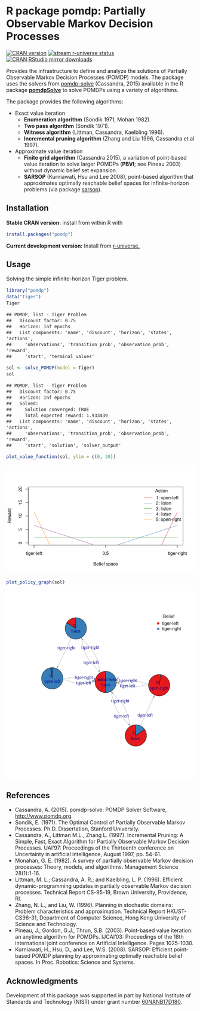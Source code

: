 R package pomdp: Partially Observable Markov Decision Processes
================

[![CRAN
version](http://www.r-pkg.org/badges/version/pomdp)](https://CRAN.R-project.org/package=pomdp)
[![stream r-universe
status](https://mhahsler.r-universe.dev/badges/pomdp)](https://mhahsler.r-universe.dev/ui#package:pomdp)
[![CRAN RStudio mirror
downloads](http://cranlogs.r-pkg.org/badges/grand-total/pomdp)](https://CRAN.R-project.org/package=pomdp)

Provides the infrastructure to define and analyze the solutions of
Partially Observable Markov Decision Processes (POMDP) models. The
package uses the solvers from [pomdp-solve](http://www.pomdp.org/code/)
(Cassandra, 2015) available in the R package
[**pomdpSolve**](https://github.com/mhahsler/pomdpSolve) to solve POMDPs
using a variety of algorithms.

The package provides the following algorithms:

-   Exact value iteration
    -   **Enumeration algorithm** (Sondik 1971, Mohan 1982).
    -   **Two pass algorithm** (Sondik 1971).
    -   **Witness algorithm** (Littman, Cassandra, Kaelbling 1996).
    -   **Incremental pruning algorithm** (Zhang and Liu 1996, Cassandra
        et al 1997).
-   Approximate value iteration
    -   **Finite grid algorithm** (Cassandra 2015), a variation of
        point-based value iteration to solve larger POMDPs (**PBVI**;
        see Pineau 2003) without dynamic belief set expansion.
    -   **SARSOP** (Kurniawati, Hsu and Lee 2008), point-based algorithm
        that approximates optimally reachable belief spaces for
        infinite-horizon problems (via package
        [sarsop](https://github.com/boettiger-lab/sarsop)).

## Installation

**Stable CRAN version:** install from within R with

``` r
install.packages("pomdp")
```

**Current development version:** Install from
[r-universe.](https://mhahsler.r-universe.dev/ui#package:pomdp)

## Usage

Solving the simple infinite-horizon Tiger problem.

``` r
library("pomdp")
data("Tiger")
Tiger
```

    ## POMDP, list - Tiger Problem
    ##   Discount factor: 0.75
    ##   Horizon: Inf epochs
    ##   List components: 'name', 'discount', 'horizon', 'states', 'actions',
    ##     'observations', 'transition_prob', 'observation_prob', 'reward',
    ##     'start', 'terminal_values'

``` r
sol <- solve_POMDP(model = Tiger)
sol
```

    ## POMDP, list - Tiger Problem
    ##   Discount factor: 0.75
    ##   Horizon: Inf epochs
    ##   Solved:
    ##     Solution converged: TRUE
    ##     Total expected reward: 1.933439
    ##   List components: 'name', 'discount', 'horizon', 'states', 'actions',
    ##     'observations', 'transition_prob', 'observation_prob', 'reward',
    ##     'start', 'solution', 'solver_output'

``` r
plot_value_function(sol, ylim = c(0, 20))
```

![](inst/README_files/value_function-1.png)<!-- -->

``` r
plot_policy_graph(sol)
```

![](inst/README_files/policy_graph-1.png)<!-- -->

## References

-   Cassandra, A. (2015). pomdp-solve: POMDP Solver Software,
    <http://www.pomdp.org>.
-   Sondik, E. (1971). The Optimal Control of Partially Observable
    Markov Processes. Ph.D. Dissertation, Stanford University.
-   Cassandra, A., Littman M.L., Zhang L. (1997). Incremental Pruning: A
    Simple, Fast, Exact Algorithm for Partially Observable Markov
    Decision Processes. UAI’97: Proceedings of the Thirteenth conference
    on Uncertainty in artificial intelligence, August 1997, pp. 54-61.
-   Monahan, G. E. (1982). A survey of partially observable Markov
    decision processes: Theory, models, and algorithms. Management
    Science 28(1):1-16.
-   Littman, M. L.; Cassandra, A. R.; and Kaelbling, L. P. (1996).
    Efficient dynamic-programming updates in partially observable Markov
    decision processes. Technical Report CS-95-19, Brown University,
    Providence, RI.
-   Zhang, N. L., and Liu, W. (1996). Planning in stochastic domains:
    Problem characteristics and approximation. Technical Report
    HKUST-CS96-31, Department of Computer Science, Hong Kong University
    of Science and Technology.
-   Pineau, J., Gordon, G.J., Thrun, S.B. (2003). Point-based value
    iteration: an anytime algorithm for POMDPs. IJCAI’03: Proceedings of
    the 18th international joint conference on Artificial Intelligence.
    Pages 1025-1030.
-   Kurniawati, H., Hsu, D., and Lee, W.S. (2008). SARSOP: Efficient
    point-based POMDP planning by approximating optimally reachable
    belief spaces. In Proc. Robotics: Science and Systems.

## Acknowledgments

Development of this package was supported in part by National Institute
of Standards and Technology (NIST) under grant number
[60NANB17D180](https://www.nist.gov/ctl/pscr/safe-net-integrated-connected-vehicle-computing-platform).
